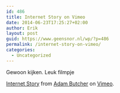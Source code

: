 ```yaml
---
id: 486
title: Internet Story on Vimeo
date: 2014-06-23T17:25:27+02:00
author: Erik
layout: post
guid: https://www.geensnor.nl/wp/?p=486
permalink: /internet-story-on-vimeo/
categories:
  - Uncategorized
---
```

Gewoon kijken. Leuk filmpje  


[Internet Story](https://vimeo.com/13780892) from [Adam Butcher](https://vimeo.com/user122807) on [Vimeo](https://vimeo.com).